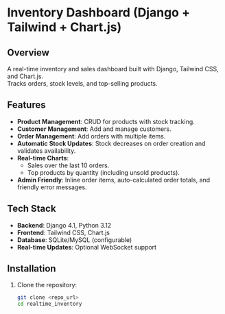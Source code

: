 # Inventory Dashboard (Django + Tailwind + Chart.js)

## Overview
A real-time inventory and sales dashboard built with Django, Tailwind CSS, and Chart.js.  
Tracks orders, stock levels, and top-selling products.

## Features
- **Product Management**: CRUD for products with stock tracking.  
- **Customer Management**: Add and manage customers.  
- **Order Management**: Add orders with multiple items.  
- **Automatic Stock Updates**: Stock decreases on order creation and validates availability.  
- **Real-time Charts**:
  - Sales over the last 10 orders.
  - Top products by quantity (including unsold products).  
- **Admin Friendly**: Inline order items, auto-calculated order totals, and friendly error messages.

## Tech Stack
- **Backend**: Django 4.1, Python 3.12  
- **Frontend**: Tailwind CSS, Chart.js  
- **Database**: SQLite/MySQL (configurable)  
- **Real-time Updates**: Optional WebSocket support  

## Installation
1. Clone the repository:  
   ```bash
   git clone <repo_url>
   cd realtime_inventory
